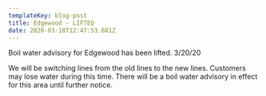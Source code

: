 ```yaml
---
templateKey: blog-post
title: Edgewood - LIFTED
date: 2020-03-18T12:47:53.681Z
---
```

Boil water advisory for Edgewood has been lifted. 3/20/20

We will be switching lines from the old lines to the new lines. Customers may lose water during this time. There will be a boil water advisory in effect for this area until further notice.
